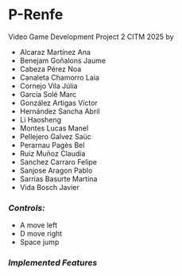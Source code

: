 # P-Renfe
Video Game Development Project 2 CITM 2025 by
- Alcaraz Martínez Ana
- Benejam Goñalons Jaume
- Cabeza Pérez Noa
- Canaleta Chamorro Laia
- Cornejo Vila Júlia
- García Solé Marc
- González Artigas Víctor
- Hernández Sancha Abril
- Li Haosheng
- Montes Lucas Manel
- Pellejero Galvez Saüc
- Perarnau Pagès Bel
- Ruiz Muñoz Claudia
- Sanchez Carraro Felipe
- Sanjose Aragon Pablo
- Sarrias Basurte Martina
- Vida Bosch Javier

### *Controls:*
- A move left
- D move right
- Space jump

### *Implemented Features*

